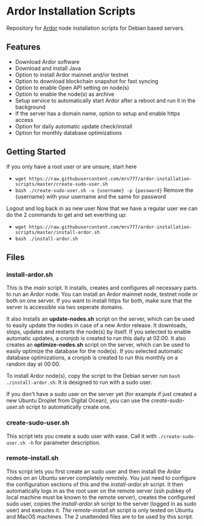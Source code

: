 # Ardor Installation Scripts

Repository for [Ardor](https://ardorplatform.org) node installation scripts for Debian based servers.

## Features
- Download Ardor software
- Download and install Java
- Option to install Ardor mainnet and/or testnet
- Option to download blockchain snapshot for fast syncing
- Option to enable Open API setting on node(s)
- Option to enable the node(s) as archive
- Setup service to automatically start Ardor after a reboot and run it in the background
- If the server has a domain name, option to setup and enable https access
- Option for daily automatic update check/install
- Option for monthly database optimizations

## Getting Started

If you only have a root user or are unsure, start here
- ``wget https://raw.githubusercontent.com/mrv777/ardor-installation-scripts/master/create-sudo-user.sh``
- ``bash ./create-sudo-user.sh -u {username} -p {password}``
Remove the {username} with your username and the same for password

Logout and log back in as new user
Now that we have a regular user we can do the 2 commands to get and set everthing up:
- ``wget https://raw.githubusercontent.com/mrv777/ardor-installation-scripts/master/install-ardor.sh``
- ``bash ./install-ardor.sh``

## Files
### install-ardor.sh

This is the *main* script. It installs, creates and configures all necessary parts to run an Ardor node. You can install an Ardor mainnet node, testnet node or both on one server. If you want to install https for both, make sure that the server is accessible via two seperate domains.

It also installs an **update-nodes.sh** script on the server, which can be used to easily update the nodes in case of a new Ardor release. It downloads, stops, updates and restarts the node(s) by itself.  If you selected to enable automatic updates, a cronjob is created to run this daily at 02:00.
It also creates an **optimize-nodes.sh** script on the server, which can be used to easily optimize the database for the node(s).  If you selected automatic database optimizations, a cronjob is created to run this monthly on a random day at 00:00.

To install Ardor node(s), copy the script to the Debian server run ``bash ./install-ardor.sh``. It is designed to run with a sudo user.

If you don't have a sudo user on the server yet (for example if just created a new Ubuntu Droplet from Digital Ocean), you can use the *create-sudo-user.sh* script to automatically create one.


### create-sudo-user.sh

This script lets you create a sudo user with ease. Call it with ``./create-sudo-user.sh -h`` for parameter description.


### remote-install.sh

This script lets you first create an sudo user and then install the Ardor nodes on an Ubuntu server completely remotely. You just need to configure the configuration sections of this and the *install-ardor.sh* script. It then automatically logs in as the root user on the remote server (ssh pubkey of local machine must be known to the remote server), creates the configured sudo user, copies the *install-ardor.sh* script to the server (logged in as sudo user) and executes it. *The remote-install.sh* script is only tested on Ubuntu and MacOS machines.
The 2 unattended files are to be used by this script.
